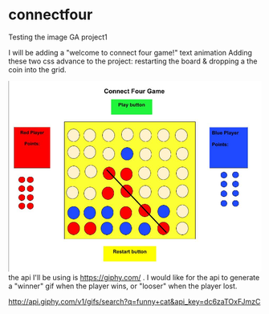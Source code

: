 # connectfour
Testing the image
GA project1

I will be adding a "welcome to connect four game!" text animation
Adding these two css advance to the project:
restarting the board & dropping a the coin into the grid.

![Screenshot](connectfour-project/img/Connect4wireframe.jpg)
the api I'll be using is https://giphy.com/ . I would like for the api to generate a
"winner" gif when the player wins, or "looser" when the player lost.

http://api.giphy.com/v1/gifs/search?q=funny+cat&api_key=dc6zaTOxFJmzC
